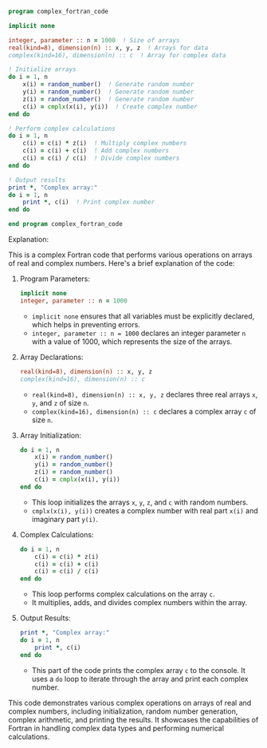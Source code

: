 ```fortran
program complex_fortran_code

implicit none

integer, parameter :: n = 1000  ! Size of arrays
real(kind=8), dimension(n) :: x, y, z  ! Arrays for data
complex(kind=16), dimension(n) :: c  ! Array for complex data

! Initialize arrays
do i = 1, n
    x(i) = random_number()  ! Generate random number
    y(i) = random_number()  ! Generate random number
    z(i) = random_number()  ! Generate random number
    c(i) = cmplx(x(i), y(i))  ! Create complex number
end do

! Perform complex calculations
do i = 1, n
    c(i) = c(i) * z(i)  ! Multiply complex numbers
    c(i) = c(i) + c(i)  ! Add complex numbers
    c(i) = c(i) / c(i)  ! Divide complex numbers
end do

! Output results
print *, "Complex array:"
do i = 1, n
    print *, c(i)  ! Print complex number
end do

end program complex_fortran_code
```

Explanation:

This is a complex Fortran code that performs various operations on arrays of real and complex numbers. Here's a brief explanation of the code:

1. Program Parameters:

    ```fortran
    implicit none
    integer, parameter :: n = 1000
    ```

    - `implicit none` ensures that all variables must be explicitly declared, which helps in preventing errors.
    - `integer, parameter :: n = 1000` declares an integer parameter `n` with a value of 1000, which represents the size of the arrays.

2. Array Declarations:

    ```fortran
    real(kind=8), dimension(n) :: x, y, z
    complex(kind=16), dimension(n) :: c
    ```

    - `real(kind=8), dimension(n) :: x, y, z` declares three real arrays `x`, `y`, and `z` of size `n`.
    - `complex(kind=16), dimension(n) :: c` declares a complex array `c` of size `n`.

3. Array Initialization:

    ```fortran
    do i = 1, n
        x(i) = random_number()
        y(i) = random_number()
        z(i) = random_number()
        c(i) = cmplx(x(i), y(i))
    end do
    ```

    - This loop initializes the arrays `x`, `y`, `z`, and `c` with random numbers.
    - `cmplx(x(i), y(i))` creates a complex number with real part `x(i)` and imaginary part `y(i)`.

4. Complex Calculations:

    ```fortran
    do i = 1, n
        c(i) = c(i) * z(i)
        c(i) = c(i) + c(i)
        c(i) = c(i) / c(i)
    end do
    ```

    - This loop performs complex calculations on the array `c`.
    - It multiplies, adds, and divides complex numbers within the array.

5. Output Results:

    ```fortran
    print *, "Complex array:"
    do i = 1, n
        print *, c(i)
    end do
    ```

    - This part of the code prints the complex array `c` to the console. It uses a `do` loop to iterate through the array and print each complex number.

This code demonstrates various complex operations on arrays of real and complex numbers, including initialization, random number generation, complex arithmetic, and printing the results. It showcases the capabilities of Fortran in handling complex data types and performing numerical calculations.